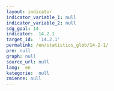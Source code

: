 ```yaml
---
layout: indicator
indicator_variable_1: null
indicator_variable_2: null
sdg_goal: 14
indicator:  14.2.1
target_id:  '14.2.1'
permalink: /en/statistics_glob/14-2-1/
pre: null
graph: null
source_url: null
lang:  en
kategorie:  null
zmienne: null
---
```

